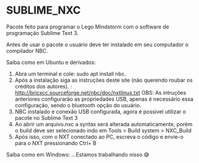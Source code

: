 # SUBLIME_NXC

Pacote feito para programar o Lego Mindstorm com o software de programação Sublime Text 3.

Antes de usar o pacote o usuário deve ter instalado em seu computador o compilador NBC. 

Saiba como em Ubuntu e derivados: 
  1. Abra um terminal e cole: sudo apt install nbc.
  2. Após a instalação siga as instruções deste site (não querendo roubar os créditos dos autores). : http://bricxcc.sourceforge.net/nbc/doc/nxtlinux.txt
  OBS: As intruções anteriores configurarão as propriedades USB, apenas é necessário essa configuração, sendo o bluetooth opção do usuário.
  3. NBC instalado e conexão USB configurada, agora é possivel utilizar o pacote no Sublime Text 3
  4. Ao abrir um arquivo.nxc a syntax será alterada automaticamente, porém o build deve ser selecionado indo em Tools > Build system > NXC_Build
  5. Após isso, com o NXT conectado ao PC, escreva o código e envie-o para o NXT pressionando Ctrl+ B

Saiba como em Windows: ...Estamos trabalhando nisso 😅
 
  

